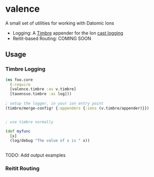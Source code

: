 # valence

A small set of utilities for working with Datomic Ions

* Logging: A [Timbre](https://github.com/ptaoussanis/timbre) appender 
for the Ion [cast logging](https://docs.datomic.com/cloud/ions/ions-monitoring.html#java-logging)
* Reitit-based Routing: COMING SOON


## Usage

### Timbre Logging
```clojure
(ns foo.core 
  (:require 
  [valence.timbre :as v.timbre]
  [taoensso.timbre :as log]))
  
; setup the logger, in your ion entry point 
(timbre/merge-config! {:appenders {:ions (v.timbre/appender)}})


; use timbre normally

(def myfunc
  [x]
  (log/debug "The value of x is " x)) 
  
```
TODO: Add output examples

### Reitit Routing

